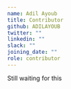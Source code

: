 ```yaml
---
name: Adil Ayoub
title: Contributor
github: ADILAYOUB
twitter: ""
linkedin: ""
slack: ""
joining_date: ""
role: contributor
---
```


Still waiting for this
